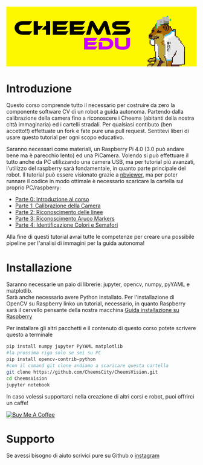 
![](part0/img/CheemsBanner.png)
# Introduzione
Questo corso comprende tutto il necessario per costruire da zero la componente software CV di un robot a guida autonoma.
Partendo dalla calibrazione della camera fino a riconoscere i Cheems (abitanti della nostra città immaginaria) ed i cartelli stradali.
Per qualsiasi contibuto (ben accetto!!) effettuate un fork e fate pure una pull request.
Sentitevi liberi di usare questo tutorial per ogni scopo educativo.

Saranno necessari come materiali, un Raspberry Pi 4.0 (3.0 può andare bene ma è parecchio lento) ed una PiCamera.
Volendo si può effettuare il tutto anche da PC utilizzando una camera USB, ma per tutorial più avanzati, l'utilizzo del raspberry sarà fondamentale, 
in quanto parte principale del robot. 
Il tutorial può essere visionato grazie a [nbviewer](http://nbviewer.jupyter.org), ma per poter runnare il codice in modo ottimale è necessario scaricare la cartella sul proprio PC/raspberry:
* [Parte 0: Introduzione al corso](https://github.com/CheemsCity/CheemsVision/blob/main/CheemsVision-Part0-Introduction.ipynb)
* [Parte 1: Calibrazione della Camera](https://github.com/CheemsCity/CheemsVision/blob/main/CheemsVision-Part1-Calibration.ipynb)
* [Parte 2: Riconoscimento delle linee](https://github.com/CheemsCity/CheemsVision/blob/main/CheemsVision-Part2-LineRecognition.ipynb)
* [Parte 3: Riconoscimento Aruco Markers](https://github.com/CheemsCity/CheemsVision/blob/main/CheemsVision-Part3-ArucoMarkersRecognition.ipynb)
* [Parte 4: Identificazione Colori e Semafori](https://github.com/CheemsCity/CheemsVision/blob/main/CheemsVision-Part4-StreetLightFinder.ipynb)

Alla fine di questi tutorial avrai tutte le competenze per creare una possibile pipeline per l'analisi di immagini per la guida autonoma!

# Installazione
Saranno necessarie un paio di librerie: jupyter, opencv, numpy, pyYAML e matplotlib.  
Sarà anche necessario avere Python installato.
Per l'installazione di OpenCV su Raspberry linko un tutorial, necessario, in quanto Raspberry sarà il cervello pensante della nostra macchina [Guida installazione su Raspberry](https://robu.in/installing-opencv-using-cmake-in-raspberry-pi/)


Per installare gli altri pacchetti e il contenuto di questo corso potete scrivere questo a terminale
```bash
pip install numpy jupyter PyYAML matplotlib
#la prossima riga solo se sei su PC
pip install opencv-contrib-python
#con il comand git clone andiamo a scaricare questa cartella
git clone https://github.com/CheemsCity/CheemsVision.git
cd CheemsVision
jupyter notebook
```


In caso volessi supportarci nella creazione di altri corsi e robot, puoi offrirci un caffe!

<a href="https://bmc.link/cheemscity" target="_blank"><img src="https://cdn.buymeacoffee.com/buttons/default-orange.png" alt="Buy Me A Coffee" style="height: 41px !important;width: 174px !important;box-shadow: 0px 3px 2px 0px rgba(190, 190, 190, 0.5) !important;-webkit-box-shadow: 0px 3px 2px 0px rgba(190, 190, 190, 0.5) !important;" ></a>

# Supporto

Se avessi bisogno di aiuto scrivici pure su Github o [instagram](https://www.instagram.com/cheems.city/)